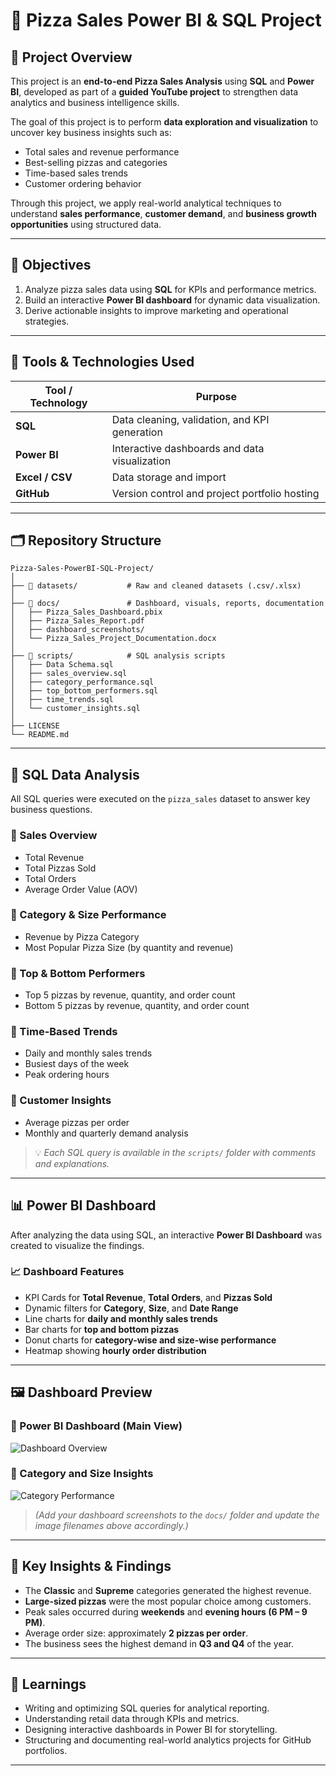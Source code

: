 # 🍕 Pizza Sales Power BI & SQL Project

## 📘 Project Overview
This project is an **end-to-end Pizza Sales Analysis** using **SQL** and **Power BI**, developed as part of a **guided YouTube project** to strengthen data analytics and business intelligence skills.  

The goal of this project is to perform **data exploration and visualization** to uncover key business insights such as:
- Total sales and revenue performance  
- Best-selling pizzas and categories  
- Time-based sales trends  
- Customer ordering behavior  

Through this project, we apply real-world analytical techniques to understand **sales performance**, **customer demand**, and **business growth opportunities** using structured data.

---

## 🎯 Objectives
1. Analyze pizza sales data using **SQL** for KPIs and performance metrics.  
2. Build an interactive **Power BI dashboard** for dynamic data visualization.  
3. Derive actionable insights to improve marketing and operational strategies.  

---

## 🧰 Tools & Technologies Used

| Tool / Technology | Purpose |
|--------------------|----------|
| **SQL** | Data cleaning, validation, and KPI generation |
| **Power BI** | Interactive dashboards and data visualization |
| **Excel / CSV** | Data storage and import |
| **GitHub** | Version control and project portfolio hosting |

---

## 🗂️ Repository Structure
```plaintext
Pizza-Sales-PowerBI-SQL-Project/
│
├── 📁 datasets/           # Raw and cleaned datasets (.csv/.xlsx)
│
├── 📁 docs/               # Dashboard, visuals, reports, documentation
│   ├── Pizza_Sales_Dashboard.pbix
│   ├── Pizza_Sales_Report.pdf
│   ├── dashboard_screenshots/
│   └── Pizza_Sales_Project_Documentation.docx
│
├── 📁 scripts/            # SQL analysis scripts
│   ├── Data Schema.sql
│   ├── sales_overview.sql
│   ├── category_performance.sql
│   ├── top_bottom_performers.sql
│   ├── time_trends.sql
│   └── customer_insights.sql
│
├── LICENSE
└── README.md
```

---

## 🧮 SQL Data Analysis

All SQL queries were executed on the `pizza_sales` dataset to answer key business questions.

### 🔹 Sales Overview
- Total Revenue  
- Total Pizzas Sold  
- Total Orders  
- Average Order Value (AOV)

### 🔹 Category & Size Performance
- Revenue by Pizza Category  
- Most Popular Pizza Size (by quantity and revenue)

### 🔹 Top & Bottom Performers
- Top 5 pizzas by revenue, quantity, and order count  
- Bottom 5 pizzas by revenue, quantity, and order count

### 🔹 Time-Based Trends
- Daily and monthly sales trends  
- Busiest days of the week  
- Peak ordering hours

### 🔹 Customer Insights
- Average pizzas per order  
- Monthly and quarterly demand analysis  

> 💡 *Each SQL query is available in the `scripts/` folder with comments and explanations.*

---

## 📊 Power BI Dashboard

After analyzing the data using SQL, an interactive **Power BI Dashboard** was created to visualize the findings.

### 📈 Dashboard Features
- KPI Cards for **Total Revenue**, **Total Orders**, and **Pizzas Sold**
- Dynamic filters for **Category**, **Size**, and **Date Range**
- Line charts for **daily and monthly sales trends**
- Bar charts for **top and bottom pizzas**
- Donut charts for **category-wise and size-wise performance**
- Heatmap showing **hourly order distribution**

---

## 🖼️ Dashboard Preview

### 🔸 Power BI Dashboard (Main View)
![Dashboard Overview](docs/dashboard_preview.png)

### 🔸 Category and Size Insights
![Category Performance](docs/category_performance.png)

> *(Add your dashboard screenshots to the `docs/` folder and update the image filenames above accordingly.)*

---

## 🧠 Key Insights & Findings
- The **Classic** and **Supreme** categories generated the highest revenue.  
- **Large-sized pizzas** were the most popular choice among customers.  
- Peak sales occurred during **weekends** and **evening hours (6 PM – 9 PM)**.  
- Average order size: approximately **2 pizzas per order**.  
- The business sees the highest demand in **Q3 and Q4** of the year.  

---

## 📝 Learnings
- Writing and optimizing SQL queries for analytical reporting.  
- Understanding retail data through KPIs and metrics.  
- Designing interactive dashboards in Power BI for storytelling.  
- Structuring and documenting real-world analytics projects for GitHub portfolios.  

---


